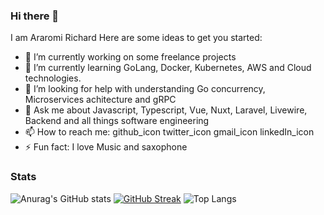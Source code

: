 ### Hi there 👋
I am Araromi Richard
Here are some ideas to get you started:

- 🔭 I’m currently working on some freelance projects
- 🌱 I’m currently learning  GoLang, Docker, Kubernetes, AWS and Cloud technologies.
- 🤔 I’m looking for help with understanding Go concurrency, Microservices achitecture and gRPC
- 💬 Ask me about Javascript, Typescript, Vue, Nuxt, Laravel, Livewire, Backend and all things software engineering
- 📫 How to reach me: github_icon twitter_icon gmail_icon linkedIn_icon
- ⚡ Fun fact: I love Music and saxophone


### Stats

![Anurag's GitHub stats](https://github-readme-stats.vercel.app/api?username=araromirichard&show_icons=true&bg_color=00000000&show=true)
[![GitHub Streak](https://streak-stats.demolab.com/?user=araromirichard&theme=dark)](https://git.io/streak-stats)
![Top Langs](https://github-readme-stats.vercel.app/api/top-langs/?username=araromirichard&layout=compact)

<!--
**araromirichard/araromirichard** is a ✨ _special_ ✨ repository because its `README.md` (this file) appears on your GitHub profile.

Here are some ideas to get you started:

- 🔭 I’m currently working on ...
- 🌱 I’m currently learning ...
- 👯 I’m looking to collaborate on ...
- 🤔 I’m looking for help with ...
- 💬 Ask me about ...
- 📫 How to reach me: ...
- 😄 Pronouns: ...
- ⚡ Fun fact: ...
-->

